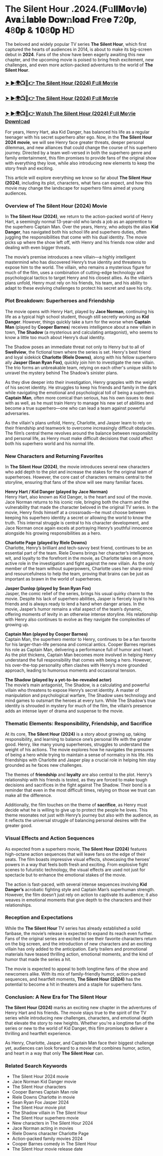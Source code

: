 # The Silent Hour .2024.(𝐅𝚞𝐥𝐥𝐌𝐨𝚟𝐢𝐞) 𝐀𝐯𝐚𝚒𝐥𝐚𝐛𝐥𝐞 𝐃𝐨𝐰𝚗𝐥𝐨𝐚𝐝 𝐅𝐫𝚎𝐞 𝟕𝟸𝟎𝐩, 𝟒𝟾𝟎𝐩 & 𝟏𝟎𝟾𝟎𝐩 𝐇𝙳

The beloved and widely popular TV series **The Silent Hour**, which first captured the hearts of audiences in 2014, is about to make its big-screen debut in **2024**. Fans of the show have been eagerly awaiting this new chapter, and the upcoming movie is poised to bring fresh excitement, new challenges, and even more action-packed adventures to the world of **The Silent Hour**.

<h3><a href="https://bit.ly/3EpRtmX">➤ ►🌍📺📱👉 The Silent Hour (2024) F𝚞ll Mo𝚟ie</a></h3>

<h3><a href="https://bit.ly/3EpRtmX">➤ ►🌍📺📱👉 The Silent Hour (2024) F𝚞ll Mo𝚟ie</a></h3>

<h3><a href="https://bit.ly/3EpRtmX">➤ ►🌍📺📱👉 W𝚊tch The Silent Hour (2024) F𝚞ll Mo𝚟ie Downl𝚘ad</a></h3>

For years, Henry Hart, aka Kid Danger, has balanced his life as a regular teenager with his secret superhero alter ego. Now, in the **The Silent Hour 2024 movie**, we will see Henry face greater threats, deeper personal dilemmas, and new alliances that could change the course of his superhero journey. Directed by a team well-versed in both the superhero genre and family entertainment, this film promises to provide fans of the original show with everything they love, while also introducing new elements to keep the story fresh and exciting.

This article will explore everything we know so far about **The Silent Hour (2024)**, including its plot, characters, what fans can expect, and how this movie may change the landscape for superhero films aimed at young audiences.

### Overview of The Silent Hour (2024) Movie

In **The Silent Hour (2024)**, we return to the action-packed world of Henry Hart, a seemingly normal 13-year-old who lands a job as an apprentice to the superhero Captain Man. Over the years, Henry, who adopts the alias **Kid Danger**, has navigated both his school life and superhero duties, often juggling the responsibilities that come with his dual identity. The movie picks up where the show left off, with Henry and his friends now older and dealing with even bigger threats.

The movie’s premise introduces a new villain—a highly intelligent mastermind who has discovered Henry’s true identity and threatens to expose him to the world. The villain, who remains a mysterious figure for much of the film, uses a combination of cutting-edge technology and psychological tactics to target Henry and his closest allies. As the villain’s plans unfold, Henry must rely on his friends, his team, and his ability to adapt to these evolving challenges to protect his secret and save his city.

### Plot Breakdown: Superheroes and Friendship

The movie opens with Henry Hart, played by **Jace Norman**, continuing his life as a typical high school student, though still secretly working as **Kid Danger**. However, things quickly take a turn for the worse when **Captain Man** (played by **Cooper Barnes**) receives intelligence about a new villain in town, **The Shadow** (a mysterious and calculating antagonist), who seems to know a little too much about Henry’s dual identity.

The Shadow poses an immediate threat not only to Henry but to all of **Swellview**, the fictional town where the series is set. Henry's best friend and loyal sidekick **Charlotte (Riele Downs)**, along with his fellow superhero ally **Jasper (Sean Ryan Fox)**, quickly join him to investigate the new villain. The trio forms an unbreakable team, relying on each other's unique skills to unravel the mystery behind The Shadow’s sinister plans.

As they dive deeper into their investigation, Henry grapples with the weight of his secret identity. He struggles to keep his friends and family in the dark while navigating the emotional and psychological toll of being a superhero. **Captain Man**, often more comical than serious, has his own issues to deal with as well, as he must train Henry to manage his new set of abilities and become a true superhero—one who can lead a team against powerful adversaries.

As the villain's plans unfold, Henry, Charlotte, and Jasper learn to rely on their friendship and teamwork to overcome increasingly difficult obstacles. The film’s central theme revolves around the balance between responsibility and personal life, as Henry must make difficult decisions that could affect both his superhero world and his normal life.

### New Characters and Returning Favorites

In **The Silent Hour (2024)**, the movie introduces several new characters who add depth to the plot and increase the stakes for the original team of superheroes. However, the core cast of characters remains central to the storyline, ensuring that fans of the show will see many familiar faces.

**Henry Hart / Kid Danger (played by Jace Norman)**  
Henry Hart, also known as Kid Danger, is the heart and soul of the movie. Jace Norman returns to his iconic role, bringing both the charm and the vulnerability that made the character beloved in the original TV series. In the movie, Henry finds himself at a crossroads—he must choose between keeping his superhero identity a secret or allowing the world to know the truth. This internal struggle is central to his character development, and Jace Norman once again excels at portraying Henry’s youthful innocence alongside his growing responsibilities as a hero.

**Charlotte Page (played by Riele Downs)**  
Charlotte, Henry’s brilliant and tech-savvy best friend, continues to be an essential part of the team. Riele Downs brings her character’s intelligence, wit, and loyalty to the forefront in the movie, as Charlotte takes on a more active role in the investigation and fight against the new villain. As the only member of the team without superpowers, Charlotte uses her sharp mind and resourcefulness to help the team, proving that brains can be just as important as brawn in the world of superheroes.

**Jasper Dunlop (played by Sean Ryan Fox)**  
Jasper, the comic relief of the series, brings his usual quirky charm to the movie. Despite his lack of superhero abilities, Jasper is fiercely loyal to his friends and is always ready to lend a hand when danger arises. In the movie, Jasper’s humor remains a vital aspect of the team’s dynamic, offering moments of levity in an otherwise intense storyline. His relationship with Henry also continues to evolve as they navigate the complexities of growing up.

**Captain Man (played by Cooper Barnes)**  
Captain Man, the superhero mentor to Henry, continues to be a fan favorite for his larger-than-life persona and comical antics. Cooper Barnes reprises his role as Captain Man, delivering a performance full of humor and heart. As the plot thickens, Captain Man becomes more involved in helping Henry understand the full responsibility that comes with being a hero. However, his over-the-top personality often clashes with Henry’s more grounded approach, leading to humorous moments and occasional tension.

**The Shadow (played by a yet-to-be-revealed actor)**  
The movie’s main antagonist, The Shadow, is a calculating and powerful villain who threatens to expose Henry’s secret identity. A master of manipulation and psychological warfare, The Shadow uses technology and mind games to outsmart the heroes at every turn. While The Shadow’s true identity is shrouded in mystery for much of the film, the villain’s presence adds an intense layer of drama and suspense to the movie.

### Thematic Elements: Responsibility, Friendship, and Sacrifice

At its core, **The Silent Hour (2024)** is a story about growing up, taking responsibility, and learning to balance one’s personal life with the greater good. Henry, like many young superheroes, struggles to understand the weight of his actions. The movie explores how he navigates the pressures of being a hero while trying to maintain a sense of normalcy in his life. His friendships with Charlotte and Jasper play a crucial role in helping him stay grounded as he faces new challenges.

The themes of **friendship** and **loyalty** are also central to the plot. Henry’s relationship with his friends is tested, as they are forced to make tough decisions and sacrifices in the fight against The Shadow. Their bond is a reminder that even in the most difficult times, relying on those we trust can make all the difference.

Additionally, the film touches on the theme of **sacrifice**, as Henry must decide what he is willing to give up to protect the people he loves. This theme resonates not just with Henry’s journey but also with the audience, as it reflects the universal struggle of balancing personal desires with the greater good.

### Visual Effects and Action Sequences

As expected from a superhero movie, **The Silent Hour (2024)** features high-octane action sequences that will leave fans on the edge of their seats. The film boasts impressive visual effects, showcasing the heroes’ powers in a way that feels both fresh and exciting. From explosive fight scenes to futuristic technology, the visual effects are used not just for spectacle but to enhance the emotional stakes of the movie.

The action is fast-paced, with several intense sequences involving **Kid Danger’s** acrobatic fighting style and Captain Man’s superhuman strength. However, the film doesn’t just rely on action to captivate its audience; it also weaves in emotional moments that give depth to the characters and their relationships.

### Reception and Expectations

While the **The Silent Hour** TV series has already established a solid fanbase, the movie’s release is expected to expand its reach even further. Fans of the original series are excited to see their favorite characters return on the big screen, and the introduction of new characters and an exciting villain has only added to the anticipation. Early trailers and promotional materials have teased thrilling action, emotional moments, and the kind of humor that made the series a hit.

The movie is expected to appeal to both longtime fans of the show and newcomers alike. With its mix of family-friendly humor, action-packed sequences, and heartfelt moments, **The Silent Hour (2024)** has the potential to become a hit in theaters and a staple for superhero fans.

### Conclusion: A New Era for The Silent Hour

**The Silent Hour (2024)** marks an exciting new chapter in the adventures of Henry Hart and his friends. The movie stays true to the spirit of the TV series while introducing new challenges, characters, and emotional depth that elevate the story to new heights. Whether you're a longtime fan of the series or new to the world of Kid Danger, this film promises to deliver a thrilling and heartfelt experience.

As Henry, Charlotte, Jasper, and Captain Man face their biggest challenge yet, audiences can look forward to a movie that combines humor, action, and heart in a way that only **The Silent Hour** can.

### Related Search Keywords

- The Silent Hour 2024 movie  
- Jace Norman Kid Danger movie  
- The Silent Hour characters  
- Cooper Barnes Captain Man role  
- Riele Downs Charlotte in movie  
- Sean Ryan Fox Jasper 2024  
- The Silent Hour movie plot  
- The Shadow villain in The Silent Hour  
- The Silent Hour superhero movie  
- New characters in The Silent Hour 2024  
- Jace Norman acting in movies  
- Riele Downs character Charlotte Page  
- Action-packed family movies 2024  
- Cooper Barnes comedy in The Silent Hour  
- The Silent Hour movie release date

